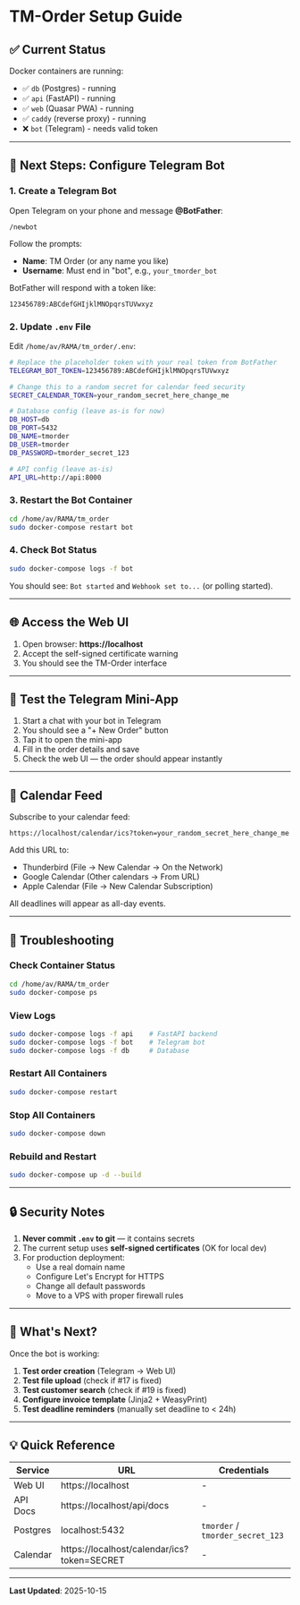 # TM-Order Setup Guide

## ✅ **Current Status**

Docker containers are running:
- ✅ `db` (Postgres) - running
- ✅ `api` (FastAPI) - running
- ✅ `web` (Quasar PWA) - running
- ✅ `caddy` (reverse proxy) - running
- ❌ `bot` (Telegram) - needs valid token

---

## 🔧 **Next Steps: Configure Telegram Bot**

### 1. Create a Telegram Bot

Open Telegram on your phone and message **@BotFather**:

```
/newbot
```

Follow the prompts:
- **Name**: TM Order (or any name you like)
- **Username**: Must end in "bot", e.g., `your_tmorder_bot`

BotFather will respond with a token like:
```
123456789:ABCdefGHIjklMNOpqrsTUVwxyz
```

### 2. Update `.env` File

Edit `/home/av/RAMA/tm_order/.env`:

```bash
# Replace the placeholder token with your real token from BotFather
TELEGRAM_BOT_TOKEN=123456789:ABCdefGHIjklMNOpqrsTUVwxyz

# Change this to a random secret for calendar feed security
SECRET_CALENDAR_TOKEN=your_random_secret_here_change_me

# Database config (leave as-is for now)
DB_HOST=db
DB_PORT=5432
DB_NAME=tmorder
DB_USER=tmorder
DB_PASSWORD=tmorder_secret_123

# API config (leave as-is)
API_URL=http://api:8000
```

### 3. Restart the Bot Container

```bash
cd /home/av/RAMA/tm_order
sudo docker-compose restart bot
```

### 4. Check Bot Status

```bash
sudo docker-compose logs -f bot
```

You should see: `Bot started` and `Webhook set to...` (or polling started).

---

## 🌐 **Access the Web UI**

1. Open browser: **https://localhost**
2. Accept the self-signed certificate warning
3. You should see the TM-Order interface

---

## 📱 **Test the Telegram Mini-App**

1. Start a chat with your bot in Telegram
2. You should see a "+ New Order" button
3. Tap it to open the mini-app
4. Fill in the order details and save
5. Check the web UI — the order should appear instantly

---

## 📅 **Calendar Feed**

Subscribe to your calendar feed:

```
https://localhost/calendar/ics?token=your_random_secret_here_change_me
```

Add this URL to:
- Thunderbird (File → New Calendar → On the Network)
- Google Calendar (Other calendars → From URL)
- Apple Calendar (File → New Calendar Subscription)

All deadlines will appear as all-day events.

---

## 🐛 **Troubleshooting**

### Check Container Status
```bash
cd /home/av/RAMA/tm_order
sudo docker-compose ps
```

### View Logs
```bash
sudo docker-compose logs -f api    # FastAPI backend
sudo docker-compose logs -f bot    # Telegram bot
sudo docker-compose logs -f db     # Database
```

### Restart All Containers
```bash
sudo docker-compose restart
```

### Stop All Containers
```bash
sudo docker-compose down
```

### Rebuild and Restart
```bash
sudo docker-compose up -d --build
```

---

## 🔒 **Security Notes**

1. **Never commit `.env` to git** — it contains secrets
2. The current setup uses **self-signed certificates** (OK for local dev)
3. For production deployment:
   - Use a real domain name
   - Configure Let's Encrypt for HTTPS
   - Change all default passwords
   - Move to a VPS with proper firewall rules

---

## 📝 **What's Next?**

Once the bot is working:

1. **Test order creation** (Telegram → Web UI)
2. **Test file upload** (check if #17 is fixed)
3. **Test customer search** (check if #19 is fixed)
4. **Configure invoice template** (Jinja2 + WeasyPrint)
5. **Test deadline reminders** (manually set deadline to < 24h)

---

## 💡 **Quick Reference**

| Service | URL | Credentials |
|---------|-----|-------------|
| Web UI | https://localhost | - |
| API Docs | https://localhost/api/docs | - |
| Postgres | localhost:5432 | `tmorder` / `tmorder_secret_123` |
| Calendar | https://localhost/calendar/ics?token=SECRET | - |

---

**Last Updated**: 2025-10-15
